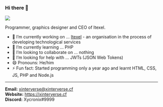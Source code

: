 ### Hi there 👋

<img src="https://cdn.xinterverse.cf/wallpaper.png">

Programmer, graphics designer and CEO of Itexel.

- 🔭 I’m currently working on ... [Itexel](https://itexel.net) - an organisation in the process of developing technological services
- 🌱 I’m currently learning ... PHP
- 👯 I’m looking to collaborate on ... nothing
- 🤔 I’m looking for help with ... JWTs (JSON Web Tokens)
- 😄 Pronouns: He/him
- ⚡ Fun fact: Started programming only a year ago and learnt HTML, CSS, JS, PHP and Node.js

---
**Email:** xinterverse@xinterverse.cf<br>**Website:** https://xinterverse.cf<br>**Discord:** Xycronix#9999
